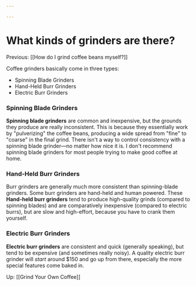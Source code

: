 ```yaml
---

---
```


# What kinds of grinders are there?

Previous: [[How do I grind coffee beans myself?]]

Coffee grinders basically come in three types:

-   Spinning Blade Grinders
-   Hand-Held Burr Grinders
-   Electric Burr Grinders

### **Spinning Blade Grinders**

**Spinning blade grinders** are common and inexpensive, but the grounds
they produce are really inconsistent. This is because they essentially
work by "pulverizing" the coffee beans, producing a wide spread from
"fine" to "coarse" in the final grind. There isn't a way to control
consistency with a spinning blade grinder—no matter how nice it is. I
don't recommend spinning blade grinders for most people trying to make
good coffee at home.

### **Hand-Held Burr Grinders**

Burr grinders are generally much more consistent than spinning-blade
grinders. Some burr grinders are hand-held and human powered. These
**Hand-held burr grinders** tend to produce high-quality grinds
(compared to spinning blades) and are comparatively inexpensive
(compared to electric burrs), but are slow and high-effort, because you
have to crank them yourself.

### **Electric Burr Grinders**

**Electric burr grinders** are consistent and quick (generally
speaking), but tend to be expensive (and sometimes really noisy). A
quality electric burr grinder will *start* around $150 and go up from
there, especially the more special features come baked in.

Up: [[Grind Your Own Coffee]]
